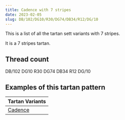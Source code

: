 ```yaml
---
title: Cadence with 7 stripes
date: 2023-02-05
slug: DB/102/DG10/R30/DG74/DB34/R12/DG/10
---
```

This is a list of all the tartan sett variants with 7 stripes.

It is a 7 stripes tartan.


## Thread count
DB/102 DG10 R30 DG74 DB34 R12 DG/10

## Examples of this tartan pattern

| Tartan Variants |
|---------------|
| [Cadence](/variants/db/102/dg10/r30/dg74/db34/r12/dg/10-db000050-dg004010-rc00000)||
